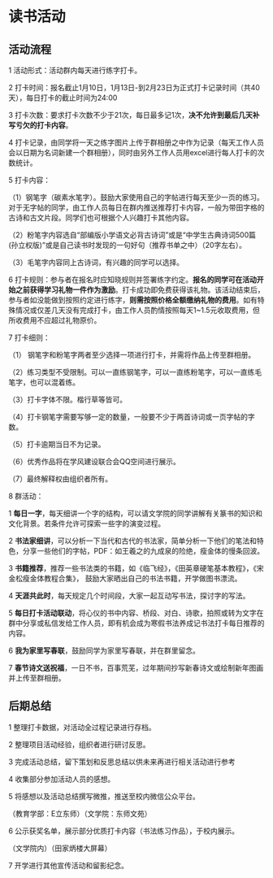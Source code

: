 # 读书活动

## 活动流程

1 活动形式：活动群内每天进行练字打卡。

2 打卡时间：报名截止1月10日，1月13日-到2月23日为正式打卡记录时间（共40天），每日打卡的截止时间为24:00

3 打卡次数：要求打卡次数不少于21次，每日最多记1次，**决不允许到最后几天补写亏欠的打卡内容**。

4 打卡记录，由同学将一天之练字图片上传于群相册之中作为记录（每天工作人员会以日期为名词新建一个群相册），同时由另外工作人员用excel进行每人打卡的次数统计。

5 打卡内容：

（1）钢笔字（碳素水笔字）。鼓励大家使用自己的字帖进行每天至少一页的练习。对于无字帖的同学，由工作人员每日在群内推送推荐打卡内容，一般为带田字格的古诗和古文片段。同学们也可根据个人兴趣打卡其他内容。

（2）粉笔字内容选自“部编版小学语文必背古诗词”或是“中学生古典诗词500篇(孙立权版)”或是自己读书时发现的一句好句（推荐书单之中）（20字左右）。

（3）毛笔字内容同上古诗词，有兴趣的同学可以选择。

6 打卡规则：参与者在报名时应知晓规则并签署练字约定。**报名的同学可在活动开始之前获得学习礼物一件作为激励**。打卡成功即免费获得该礼物。该活动结束后，参与者如没能做到按照约定进行练字，**则需按照价格全额缴纳礼物的费用**。如有特殊情况或仅差几天没有完成打卡，由工作人员酌情按照每天1~1.5元收取费用，但所收费用不应超过礼物原价。

7 打卡细则：

（1） 钢笔字和粉笔字两者至少选择一项进行打卡，并需将作品上传至群相册。

（2）练习类型不受限制。可以一直练钢笔字，可以一直练粉笔字，可以一直练毛笔字，也可以混着练。

（3）打卡字体不限。楷行草等皆可。

（4）打卡钢笔字需要写够一定的数量，一般要不少于两首诗词或一页字帖的字数。

（5）打卡逾期当日不为记录。

（6）优秀作品将在学风建设联合会QQ空间进行展示。

（7）最终解释权由组织者所有。

8 群活动：

1 **每日一字**，每天细讲一个字的结构，可以请文学院的同学讲解有关篆书的知识和文化背景。若条件允许可探索一些字的演变过程。

2 **书法家细讲**，可以分析一下当代和古代的书法家，简单分析一下他们的笔法和特色，分享一些他们的字帖，PDF：如王羲之的九成泉的险绝，瘦金体的慢条回波。

3 **书籍推荐**，推荐一些书法类的书籍，如《临飞经》，《田英章硬笔基本教程》，《宋金松瘦金体教程合集》， 鼓励大家晒出自己的书法书籍，开学做图书漂流。

4 **天涯共此时**，每天规定几个时间段，大家一起互动写书法，探讨字的写法。

5 **每日打卡活动联动**，将心仪的书中内容、桥段、对白、诗歌，拍照或转为文字在群中分享或私信发给工作人员，即有机会成为寒假书法养成记书法打卡每日推荐的内容。

6 **我为家里写春联**，鼓励同学为家里写春联，并在群里留念。

7 **春节诗文送祝福**，一日不书，百事荒芜，过年期间抄写新春诗文或绘制新年图画并上传至群相册。

## 后期总结

1 整理打卡数据，对活动全过程记录进行存档。

2 整理项目活动经验，组织者进行研讨反思。

3 完成活动总结，留下策划和反思总结以供未来再进行相关活动进行参考

4 收集部分参加活动人员的感想。

5 将感想以及活动总结撰写微推，推送至校内微信公众平台。

（教育学部：E立东师）（文学院：东师文苑）

6 公示获奖名单，展示部分优质打卡内容（书法练习作品），于校内展示。

（文学院内）（田家炳楼大屏幕）

7 开学进行其他宣传活动和留影纪念。
